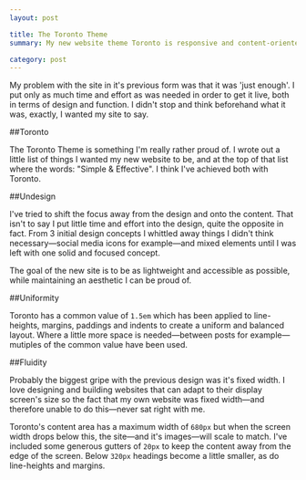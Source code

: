 ```yaml
---
layout: post

title: The Toronto Theme
summary: My new website theme Toronto is responsive and content-oriented.

category: post
---
```

My problem with the site in it's previous form was that it was 'just enough'. I put only as much time and effort as was needed in order to get it live, both in terms of design and function. I didn't stop and think beforehand what it was, exactly, I wanted my site to say.

##Toronto

The Toronto Theme is something I'm really rather proud of. I wrote out a little list of things I wanted my new website to be, and at the top of that list where the words: "Simple &amp; Effective". I think I've achieved both with Toronto.

##Undesign

I've tried to shift the focus away from the design and onto the content. That isn't to say I put little time and effort into the design, quite the opposite in fact. From 3 initial design concepts I whittled away things I didn't think necessary—social media icons for example—and mixed elements until I was left with one solid and focused concept.

The goal of the new site is to be as lightweight and accessible as possible, while maintaining an aesthetic I can be proud of.

##Uniformity

Toronto has a common value of `1.5em` which has been applied to line-heights, margins, paddings and indents to create a uniform and balanced layout. Where a little more space is needed—between posts for example—mutiples of the common value have been used.

##Fluidity

Probably the biggest gripe with the previous design was it's fixed width. I love designing and building websites that can adapt to their display screen's size so the fact that my own website was fixed width—and therefore unable to do this—never sat right with me.

Toronto's content area has a maximum width of `680px` but when the screen width drops below this, the site—and it's images—will scale to match. I've included some generous gutters of `20px` to keep the content away from the edge of the screen. Below `320px` headings become a little smaller, as do line-heights and margins.